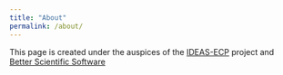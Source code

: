 ```yaml
---
title: "About"
permalink: /about/
---
```


This page is created under the auspices of the [IDEAS-ECP](https://ideas-productivity.org/ideas-ecp/) project and [Better Scientific Software](https://bssw.io/)
